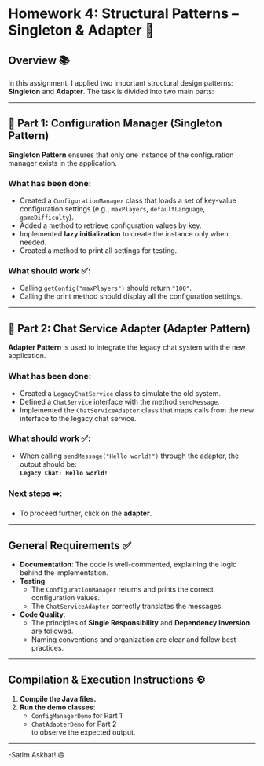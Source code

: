 # Homework 4: Structural Patterns – Singleton & Adapter 🎯

## Overview 📚
In this assignment, I applied two important structural design patterns: **Singleton** and **Adapter**. The task is divided into two main parts:

---

## 🔧 Part 1: Configuration Manager (Singleton Pattern)

**Singleton Pattern** ensures that only one instance of the configuration manager exists in the application.

### What has been done:
- Created a `ConfigurationManager` class that loads a set of key-value configuration settings (e.g., `maxPlayers`, `defaultLanguage`, `gameDifficulty`).
- Added a method to retrieve configuration values by key.
- Implemented **lazy initialization** to create the instance only when needed.
- Created a method to print all settings for testing.

### What should work ✅:
- Calling `getConfig("maxPlayers")` should return `"100"`.
- Calling the print method should display all the configuration settings.

---

## 🧩 Part 2: Chat Service Adapter (Adapter Pattern)

**Adapter Pattern** is used to integrate the legacy chat system with the new application.

### What has been done:
- Created a `LegacyChatService` class to simulate the old system.
- Defined a `ChatService` interface with the method `sendMessage`.
- Implemented the `ChatServiceAdapter` class that maps calls from the new interface to the legacy chat service.

### What should work ✅:
- When calling `sendMessage("Hello world!")` through the adapter, the output should be:  
  **`Legacy Chat: Hello world!`**

### Next steps ➡️:
- To proceed further, click on the **adapter**.

---

## General Requirements ✅

- **Documentation**: The code is well-commented, explaining the logic behind the implementation.
- **Testing**: 
  - The `ConfigurationManager` returns and prints the correct configuration values.
  - The `ChatServiceAdapter` correctly translates the messages.
- **Code Quality**: 
  - The principles of **Single Responsibility** and **Dependency Inversion** are followed.
  - Naming conventions and organization are clear and follow best practices.

---

## Compilation & Execution Instructions ⚙️

1. **Compile the Java files.**
2. **Run the demo classes**:
   - `ConfigManagerDemo` for Part 1
   - `ChatAdapterDemo` for Part 2  
   to observe the expected output.

---

-Satim Askhat! 😄
